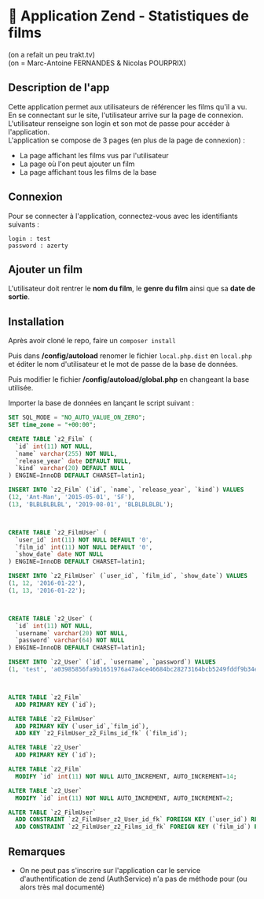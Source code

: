 # :movie_camera: Application Zend - Statistiques de films #
(on a refait un peu trakt.tv)  
(on = Marc-Antoine FERNANDES & Nicolas POURPRIX)

## Description de l'app ##
Cette application permet aux utilisateurs de référencer les films qu'il a vu.  
En se connectant sur le site, l'utilisateur arrive sur la page de connexion. L'utilisateur renseigne son login et son mot de passe pour accéder à l'application.  
L'application se compose de 3 pages (en plus de la page de connexion) :  
* La page affichant les films vus par l'utilisateur  
* La page où l'on peut ajouter un film  
* La page affichant tous les films de la base  

## Connexion ##

Pour se connecter à l'application, connectez-vous avec les identifiants suivants :  
```
login : test
password : azerty 
```

## Ajouter un film ##
L'utilisateur doit rentrer le **nom du film**, le **genre du film** ainsi que sa **date de sortie**.  

## Installation ##
Après avoir cloné le repo, faire un ```composer install```

Puis dans **/config/autoload** renomer le fichier ```local.php.dist``` en ```local.php``` et éditer le nom d'utilisateur et le mot de passe de la base de données.

Puis modifier le fichier **/config/autoload/global.php** en changeant la base utilisée.

Importer la base de données en lançant le script suivant :
```SQL
SET SQL_MODE = "NO_AUTO_VALUE_ON_ZERO";
SET time_zone = "+00:00";

CREATE TABLE `z2_Film` (
  `id` int(11) NOT NULL,
  `name` varchar(255) NOT NULL,
  `release_year` date DEFAULT NULL,
  `kind` varchar(20) DEFAULT NULL
) ENGINE=InnoDB DEFAULT CHARSET=latin1;

INSERT INTO `z2_Film` (`id`, `name`, `release_year`, `kind`) VALUES
(12, 'Ant-Man', '2015-05-01', 'SF'),
(13, 'BLBLBLBLBL', '2019-08-01', 'BLBLBLBLBL');



CREATE TABLE `z2_FilmUser` (
  `user_id` int(11) NOT NULL DEFAULT '0',
  `film_id` int(11) NOT NULL DEFAULT '0',
  `show_date` date NOT NULL
) ENGINE=InnoDB DEFAULT CHARSET=latin1;

INSERT INTO `z2_FilmUser` (`user_id`, `film_id`, `show_date`) VALUES
(1, 12, '2016-01-22'),
(1, 13, '2016-01-22');



CREATE TABLE `z2_User` (
  `id` int(11) NOT NULL,
  `username` varchar(20) NOT NULL,
  `password` varchar(64) NOT NULL
) ENGINE=InnoDB DEFAULT CHARSET=latin1;

INSERT INTO `z2_User` (`id`, `username`, `password`) VALUES
(1, 'test', 'a03985856fa9b1651976a47a4ce46684bc28273164bcb5249fddf9b34e998433');



ALTER TABLE `z2_Film`
  ADD PRIMARY KEY (`id`);

ALTER TABLE `z2_FilmUser`
  ADD PRIMARY KEY (`user_id`,`film_id`),
  ADD KEY `z2_FilmUser_z2_Films_id_fk` (`film_id`);

ALTER TABLE `z2_User`
  ADD PRIMARY KEY (`id`);

ALTER TABLE `z2_Film`
  MODIFY `id` int(11) NOT NULL AUTO_INCREMENT, AUTO_INCREMENT=14;

ALTER TABLE `z2_User`
  MODIFY `id` int(11) NOT NULL AUTO_INCREMENT, AUTO_INCREMENT=2;

ALTER TABLE `z2_FilmUser`
  ADD CONSTRAINT `z2_FilmUser_z2_User_id_fk` FOREIGN KEY (`user_id`) REFERENCES `z2_User` (`id`),
  ADD CONSTRAINT `z2_FilmUser_z2_Films_id_fk` FOREIGN KEY (`film_id`) REFERENCES `z2_Film` (`id`);

```

## Remarques ##

* On ne peut pas s'inscrire sur l'application car le service d'authentification de zend (AuthService) n'a pas de méthode pour (ou alors très mal documenté)